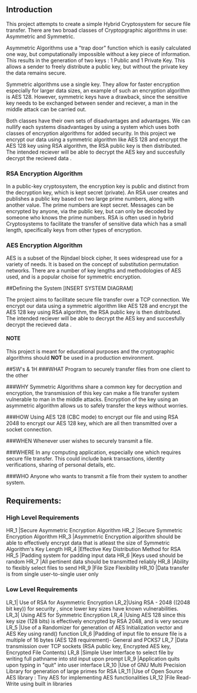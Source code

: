 ## Introduction 

This project attempts to create a simple Hybrid Cryptosystem for secure file transfer. There are two broad classes of Cryptopgraphic algorithms in use:
Asymmetric and Symmetric.

Asymmetric Algorithms use a "trap door" function which is easily calculated one way, but computationally impossible without a key piece of information. This results in the generation of two keys : 1 Public and 1 Private Key. This allows a sender to freely distribute a public key, but without the private key the data remains secure.

Symmetric algorithms use a single key. They allow for faster encryption especially for larger data sizes, an example of such an encryption algorithm is AES 128. However, symmetric keys have a drawback, since the sensitive key needs to be exchanged between sender and reciever, a man in the middle attack can be carried out.

Both classes have their own sets of disadvantages and advantages. We can nullify each systems disadvantages by using a system which uses both classes of encryption algorithms for added security. In this project we encrypt our data using a symmetric algorithm like AES 128 and encrypt the AES 128 key using RSA algorithm, the RSA public key is then distributed.
The intended reciever will be able to decrypt the AES key and succesfully decrypt the recieved data . 

### RSA Encryption Algorithm 
In a public-key cryptosystem, the encryption key is public and distinct from the decryption key, which is kept secret (private). An RSA user creates and publishes a public key based on two large prime numbers, along with another value. The prime numbers are kept secret. Messages can be encrypted by anyone, via the public key, but can only be decoded by someone who knows the prime numbers. RSA is often used in hybrid Cryptosystems to facilitate the transfer of sensitive data which has a small length, specifically keys from other types of encryption. 


### AES Encryption Algorithm 
AES is a subset of the Rijndael block cipher, It sees widespread use for a variety of needs. It is based on the concept of substitution permutation networks. There are a number of key lengths and methodologies of AES used, and is a popular choise for symmetric encryption.  


##Defining the System
[INSERT SYSTEM DIAGRAM]

The project aims to facilitate secure file transfer over a TCP connection.  We encrypt our data using a symmetric algorithm like AES 128 and encrypt the AES 128 key using RSA algorithm, the RSA public key is then distributed. The intended reciever will be able to decrypt the AES key and succesfully decrypt the recieved data .




#### NOTE

This project is meant for educational purposes and the cryptographic algorithms should **NOT** be used in a production environment. 

##5W's & 1H 
###WHAT 
Program to securely transfer files from one client to the other 

###WHY
Symmetric Algorithms share a common key for decryption and encryption, the transmission of this key can make a file transfer system vulnerable to man in the middle attacks. Encryption of the key using an asymmetric algorithm allows us to safely transfer the keys without worries.

###HOW
Using AES 128 (CBC mode) to encrypt our file and using RSA 2048 to encrypt our AES 128 key, which are all then transmitted over a socket connection.

###WHEN
Whenever user wishes to securely transmit a file.

###WHERE 
In any computing application, especially one which requires secure file transfer. This could include bank transactions, identity verifications, sharing of personal details, etc. 

###WHO
Anyone who wants to transmit a file from their system to another system. 





## Requirements: 

### High Level Requirements 
HR_1 |Secure Asymmetric Encryption Algorithm 
HR_2 |Secure Symmetric Encryption Algorithm 
HR_3 |Asymmetric Encryption algorithm should be able to effectively encrypt data that is atleast the size of Symmetric Algorithm's Key Length
HR_4 |Effective Key Distribution Method for RSA
HR_5 |Padding system for padding input data 
HR_6 |Keys used should be random
HR_7 |All pertinent data should be transmitted reliably
HR_8 |Ability to flexibly select files to send 
HR_9 |File Size Flexibility
HR_10 |Data transfer is from single user-to-single user only


### Low Level Requirements 
LR_1| Use of RSA for Asymmetric Encryption
LR_2|Using RSA - 2048 ((2048 bit key)) for security , since lower key sizes have known vulnerabilities.
LR_3| Using AES for Symmetric Encryption
LR_4 |Using AES 128 since this key size (128 bits) is effectively encrypted by RSA 2048, and is very secure
LR_5 |Use of a Randomizer for generation of AES Initialization vector and AES Key using rand() function 
LR_6 |Padding of input file to ensure file is a multiple of 16 bytes (AES 128 requirement)- General and PCKS7 
LR_7 |Data transmission over TCP sockets (RSA public key, Encrypted AES key, Encrypted File Contents) 
LR_8 |Simple User Interface to select file by writing  full pathname into std input upon prompt
LR_9 |Application quits upon typing in "quit" into user interface
LR_10 |Use of GNU Multi Precision Library for generation of large primes for RSA 
LR_11 |Use of Open Source AES library : Tiny AES for implementing AES functionalities
LR_12 |File Read-Write using built in libraries 



